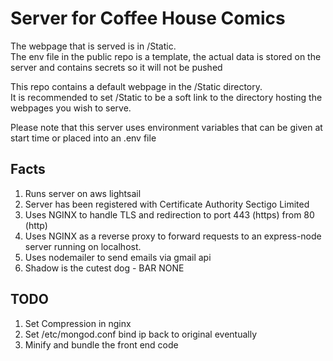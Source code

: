 # Server for Coffee House Comics

The webpage that is served is in /Static.  
The env file in the public repo is a template, the actual data is stored on the server and contains secrets so it will not be pushed    

This repo contains a default webpage in the /Static directory.  
It is recommended to set /Static to be a soft link to the directory hosting the webpages you wish to serve.    

Please note that this server uses environment variables that can be given at start time or placed into an .env file

## Facts
1. Runs server on aws lightsail
2. Server has been registered with Certificate Authority Sectigo Limited
3. Uses NGINX to handle TLS and redirection to port 443 (https) from 80 (http)
4. Uses NGINX as a reverse proxy to forward requests to an express-node server running on localhost.
5. Uses nodemailer to send emails via gmail api
6. Shadow is the cutest dog - BAR NONE

## TODO
1. Set Compression in nginx
2. Set /etc/mongod.conf bind ip back to original eventually
3. Minify and bundle the front end code